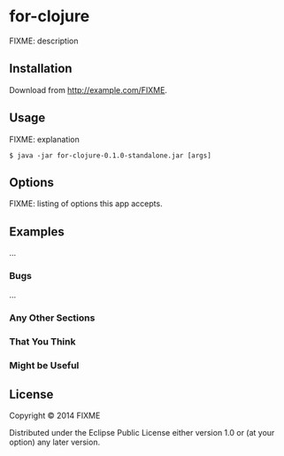 # for-clojure

FIXME: description

## Installation

Download from http://example.com/FIXME.

## Usage

FIXME: explanation

    $ java -jar for-clojure-0.1.0-standalone.jar [args]

## Options

FIXME: listing of options this app accepts.

## Examples

...

### Bugs

...

### Any Other Sections
### That You Think
### Might be Useful

## License

Copyright © 2014 FIXME

Distributed under the Eclipse Public License either version 1.0 or (at
your option) any later version.
